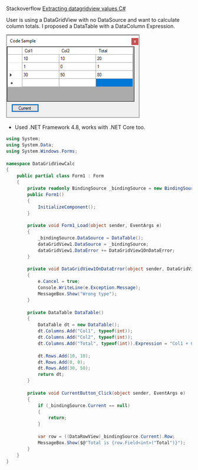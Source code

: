 ﻿Stackoverflow [Extracting datagridview values C#](https://stackoverflow.com/questions/72190997/extracting-datagridview-values-c-sharp)

User is using a DataGridView with no DataSource and want to calculate column totals. I proposed a DataTable with a DataColumn Expression.

![img](../assets/DataColExpression.png)

- Used .NET Framework 4.8, works with .NET Core too.

 
```csharp
using System;
using System.Data;
using System.Windows.Forms;

namespace DataGridViewCalc
{
    public partial class Form1 : Form
    {
        private readonly BindingSource _bindingSource = new BindingSource();
        public Form1()
        {
            InitializeComponent();
        }

        private void Form1_Load(object sender, EventArgs e)
        {
            _bindingSource.DataSource = DataTable();
            dataGridView1.DataSource = _bindingSource;
            dataGridView1.DataError += DataGridView1OnDataError;
        }

        private void DataGridView1OnDataError(object sender, DataGridViewDataErrorEventArgs e)
        {
            e.Cancel = true;
            Console.WriteLine(e.Exception.Message);
            MessageBox.Show("Wrong type");
        }

        private DataTable DataTable()
        {
            DataTable dt = new DataTable();
            dt.Columns.Add("Col1", typeof(int));
            dt.Columns.Add("Col2", typeof(int));
            dt.Columns.Add("Total", typeof(int)).Expression = "Col1 + Col2";

            dt.Rows.Add(10, 10);
            dt.Rows.Add(0, 0);
            dt.Rows.Add(30, 50);
            return dt;
        }

        private void CurrentButton_Click(object sender, EventArgs e)
        {
            if (_bindingSource.Current == null)
            {
                return;
            }
            
            var row = ((DataRowView)_bindingSource.Current).Row;
            MessageBox.Show($@"Total is {row.Field<int>("Total")}");
        }
    }
}

```